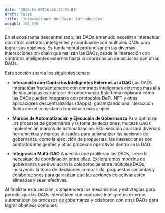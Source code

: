 ```yaml
---
date: '2025-03-09T16:55:34-03:00'
draft: false
title: 'Interacciones On-Chain: Introducción'
weight: 104_000
---
```


En el ecosistema descentralizado, las DAOs a menudo necesitan interactuar con otros contratos inteligentes y coordinarse con múltiples DAOs para lograr sus objetivos. Es fundamental profundizar en las diversas interacciones on-chain que realizan las DAOs, desde la interacción con contratos inteligentes externos hasta la coordinación de acciones con otras DAOs.

Esta sección abarca los siguientes temas:

- **Interacción con Contratos Inteligentes Externos a la DAO**
    Las DAOs interactúan frecuentemente con contratos inteligentes externos más allá de sus propias estructuras de gobernanza. Este tema explorará cómo las DAOs pueden integrarse con protocolos DeFi, NFT y otras aplicaciones descentralizadas (dApps), garantizando una interacción fluida con el ecosistema blockchain más amplio.

- **Marcos de Automatización y Ejecución de Gobernanza**
    Para optimizar los procesos de gobernanza y la toma de decisiones, muchas DAOs implementan marcos de automatización. Esta sección analizará diversas herramientas y marcos utilizados para automatizar las acciones de gobernanza, como la ejecución de propuestas, las interacciones con contratos inteligentes y otros procesos operativos dentro de la DAO.

- **Integración Multi-DAO**
    A medida que proliferan las DAOs, crece la necesidad de coordinación entre ellas. Exploraremos modelos de gobernanza que involucran la colaboración entre múltiples DAOs, incluyendo la toma de decisiones compartida, propuestas conjuntas y colaboraciones para garantizar que las acciones colectivas estén alineadas y sean efectivas.

Al finalizar esta sección, comprenderá los mecanismos y estrategias para permitir que las DAOs interactúen con contratos inteligentes externos, automaticen los procesos de gobernanza y colaboren con otras DAOs para lograr objetivos comunes.